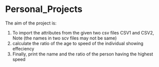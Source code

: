 # Personal_Projects

The aim of the project is:
1. To import the attributes from the given two csv files CSV1 and CSV2, Note (the names in two scv files may not be same)
2. calculate the ratio of the age to speed of the individual showing effeciency
3. Finally, print the name and the ratio of the person having the highest speed
